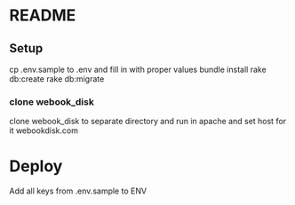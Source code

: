 # README

## Setup 
cp .env.sample to .env and fill in with proper values
bundle install
rake db:create
rake db:migrate

### clone webook_disk
clone webook_disk to separate directory and run in apache and set host for it webookdisk.com

# Deploy
Add all keys from .env.sample to ENV